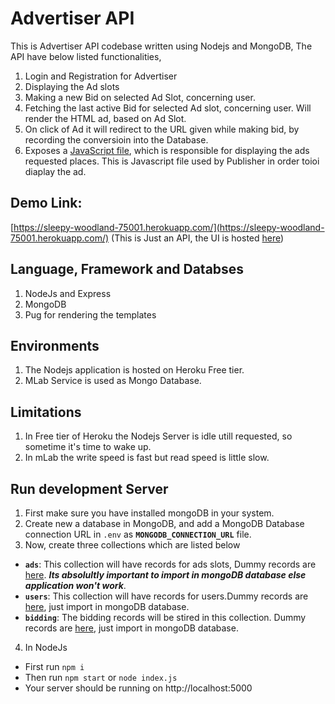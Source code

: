 # Advertiser API

This is Advertiser API codebase written using Nodejs and MongoDB, The API have below listed functionalities,
1. Login and Registration for Advertiser
2. Displaying the Ad slots
3. Making a new Bid on selected Ad Slot, concerning user. 
4. Fetching the last active Bid for selected Ad slot, concerning user.
Will render the HTML ad, based on Ad Slot.
5.  On click of Ad it will redirect to the URL given while making bid, by recording the conversioin into the Database.
6. Exposes a [JavaScript file](https://github.com/ShankyTiwari/advertiser-app/blob/master/public/js/ads.js), which is responsible for displaying the ads requested places. This is Javascript file used by Publisher in order toioi diaplay the ad.

## Demo Link: 
[https://sleepy-woodland-75001.herokuapp.com/](https://sleepy-woodland-75001.herokuapp.com/) (This is Just an API, the UI is hosted [here](https://ads-publisher-ads.web.app/))

## Language, Framework and Databses
1. NodeJs and Express
2. MongoDB
3. Pug for rendering the templates

## Environments
1. The Nodejs application is hosted on Heroku Free tier.
2. MLab Service is used as Mongo Database.

## Limitations
1. In Free tier of Heroku the Nodejs Server is idle utill requested, so sometime it's time to wake up.
2. In mLab the write speed is fast but read speed is little slow.

## Run development Server
1. First make sure you have installed mongoDB in your system.
2. Create new a database in MongoDB, and add a MongoDB Database connection URL in `.env` as **`MONGODB_CONNECTION_URL`** file.
3. Now, create three collections which are listed below
- **`ads`**: This collection will have records for ads slots, Dummy records are [here](https://github.com/ShankyTiwari/advertiser-app/blob/master/dummy-records/ads.json). ***Its absolultly important to import in mongoDB database else application won't work***.
- **`users`**: This collection will have records for users.Dummy records are [here](https://github.com/ShankyTiwari/advertiser-app/blob/master/dummy-records/bidding.json), just import in mongoDB database.
- **`bidding`**: The bidding records will be stired in this collection. Dummy records are [here](https://github.com/ShankyTiwari/advertiser-app/blob/master/dummy-records/users.json), just import in mongoDB database.
4. In NodeJs
- First run `npm i`
- Then run `npm start` or `node index.js`
- Your server should be running on http://localhost:5000

